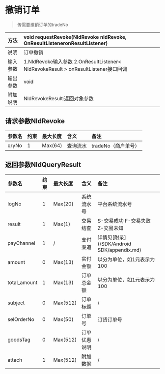 # 撤销订单

> 传需要撤销订单的tradeNo

| 方法 | void requestRevoke\(NldRevoke nldRevoke, OnResultListeneronResultListener\) |
| :--- | :--- |
| 说明 | 订单撤销 |
| 输入参数 | 1.NldRevoke输入参数 2.OnResultListener&lt; NldRevokeResult &gt; onResultListener接口回调 |
| 输出参数 | void |
| 附加说明 | NldRevokeResult:返回对象参数 |

## 请求参数NldRevoke

| 参数名 | 约束 | 最大长度 | 含义 | 备注 |
| :--- | :--- | :--- | :--- | :--- |
| qryNo | 1 | Max\(64\) | 查询流水 | tradeNo（商户单号） |

## 返回参数NldQueryResult

| 参数名 | 约束 | 最大长度 | 含义 | 备注 |
| :--- | :--- | :--- | :--- | :--- |
| logNo | 1 | Max\(20\) | 系统流水号 | 平台系统流水号 |
| result | 1 | Max\(1\) | 交易结查 | S-交易成功 F-交易失败 Z-交易未知 |
| payChannel | 1 | / | 支付渠道 | 详情见[附录](/SDK/Android SDK/appendix.md) |
| amount | 0 | Max\(13\) | 实付金额 | 以分为单位，如1元表示为100 |
| total\_amount | 1 | Max\(13\) | 订单总金额 | 以分为单位，如1元表示为100 |
| subject | 0 | Max\(512\) | 订单标题 | / |
| selOrderNo | 0 | Max\(50\) | 订单号 | 订货订单号 |
| goodsTag | 0 | Max\(512\) | 订单优惠说明 | / |
| attach | 1 | Max\(512\) | 附加数据 | / |



